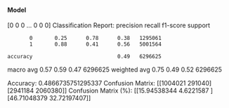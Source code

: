 #### Model
[0 0 0 ... 0 0 0]
Classification Report:
              precision    recall  f1-score   support

           0       0.25      0.78      0.38   1295061
           1       0.88      0.41      0.56   5001564

    accuracy                           0.49   6296625
   macro avg       0.57      0.59      0.47   6296625
weighted avg       0.75      0.49      0.52   6296625

Accuracy: 0.4866735751295337
Confusion Matrix:
[[1004021  291040]
 [2941184 2060380]]
Confusion Matrix (%):
[[15.94538344  4.6221587 ]
 [46.71048379 32.72197407]]
